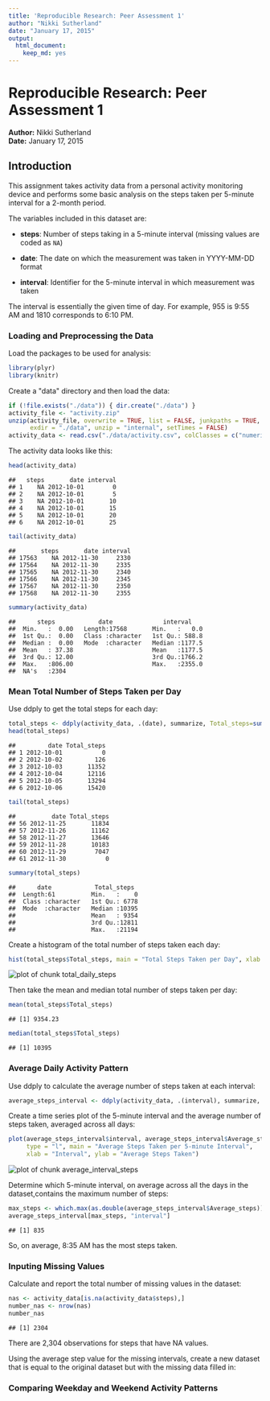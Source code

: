 ```yaml
---
title: 'Reproducible Research: Peer Assessment 1'
author: "Nikki Sutherland"
date: "January 17, 2015"
output:
  html_document:
    keep_md: yes
---
```


Reproducible Research: Peer Assessment 1
========================================

**Author:** Nikki Sutherland  
**Date:** January 17, 2015

## Introduction

This assignment takes activity data from a personal activity monitoring device 
and performs some basic analysis on the steps taken per 5-minute interval for 
a 2-month period.

The variables included in this dataset are:

* **steps**: Number of steps taking in a 5-minute interval (missing values are
    coded as `NA`)

* **date**: The date on which the measurement was taken in YYYY-MM-DD format

* **interval**: Identifier for the 5-minute interval in which
    measurement was taken
    
The interval is essentially the given time of day. For example, 955 is 9:55 AM
and 1810 corresponds to 6:10 PM.

### Loading and Preprocessing the Data
  
Load the packages to be used for analysis:


```r
library(plyr)
library(knitr)
```

  
Create a "data" directory and then load the data:


```r
if (!file.exists("./data")) { dir.create("./data") }
activity_file <- "activity.zip"
unzip(activity_file, overwrite = TRUE, list = FALSE, junkpaths = TRUE, 
      exdir = "./data", unzip = "internal", setTimes = FALSE)
activity_data <- read.csv("./data/activity.csv", colClasses = c("numeric", "character", "numeric"))
```


The activity data looks like this:


```r
head(activity_data)
```

```
##   steps       date interval
## 1    NA 2012-10-01        0
## 2    NA 2012-10-01        5
## 3    NA 2012-10-01       10
## 4    NA 2012-10-01       15
## 5    NA 2012-10-01       20
## 6    NA 2012-10-01       25
```

```r
tail(activity_data)
```

```
##       steps       date interval
## 17563    NA 2012-11-30     2330
## 17564    NA 2012-11-30     2335
## 17565    NA 2012-11-30     2340
## 17566    NA 2012-11-30     2345
## 17567    NA 2012-11-30     2350
## 17568    NA 2012-11-30     2355
```

```r
summary(activity_data)
```

```
##      steps            date              interval     
##  Min.   :  0.00   Length:17568       Min.   :   0.0  
##  1st Qu.:  0.00   Class :character   1st Qu.: 588.8  
##  Median :  0.00   Mode  :character   Median :1177.5  
##  Mean   : 37.38                      Mean   :1177.5  
##  3rd Qu.: 12.00                      3rd Qu.:1766.2  
##  Max.   :806.00                      Max.   :2355.0  
##  NA's   :2304
```


### Mean Total Number of Steps Taken per Day

Use ddply to get the total steps for each day:

```r
total_steps <- ddply(activity_data, .(date), summarize, Total_steps=sum(steps, na.rm = TRUE))
head(total_steps)
```

```
##         date Total_steps
## 1 2012-10-01           0
## 2 2012-10-02         126
## 3 2012-10-03       11352
## 4 2012-10-04       12116
## 5 2012-10-05       13294
## 6 2012-10-06       15420
```

```r
tail(total_steps)
```

```
##          date Total_steps
## 56 2012-11-25       11834
## 57 2012-11-26       11162
## 58 2012-11-27       13646
## 59 2012-11-28       10183
## 60 2012-11-29        7047
## 61 2012-11-30           0
```

```r
summary(total_steps)
```

```
##      date            Total_steps   
##  Length:61          Min.   :    0  
##  Class :character   1st Qu.: 6778  
##  Mode  :character   Median :10395  
##                     Mean   : 9354  
##                     3rd Qu.:12811  
##                     Max.   :21194
```

Create a histogram of the total number of steps taken each day:


```r
hist(total_steps$Total_steps, main = "Total Steps Taken per Day", xlab = "Total Steps")
```

![plot of chunk total_daily_steps](figure/total_daily_steps-1.png) 

Then take the mean and median total number of steps taken per day:

```r
mean(total_steps$Total_steps)
```

```
## [1] 9354.23
```

```r
median(total_steps$Total_steps)
```

```
## [1] 10395
```


### Average Daily Activity Pattern

Use ddply to calculate the average number of steps taken at each interval:

```r
average_steps_interval <- ddply(activity_data, .(interval), summarize, Average_steps=mean(steps, na.rm = TRUE))
```

Create a time series plot of the 5-minute interval and the average number of 
steps taken, averaged across all days:

```r
plot(average_steps_interval$interval, average_steps_interval$Average_steps, 
     type = "l", main = "Average Steps Taken per 5-minute Interval",
     xlab = "Interval", ylab = "Average Steps Taken")
```

![plot of chunk average_interval_steps](figure/average_interval_steps-1.png) 

Determine which 5-minute interval, on average across all the days in the 
dataset,contains the maximum number of steps:

```r
max_steps <- which.max(as.double(average_steps_interval$Average_steps))
average_steps_interval[max_steps, "interval"]
```

```
## [1] 835
```

So, on average, 8:35 AM has the most steps taken.

### Inputing Missing Values

Calculate and report the total number of missing values in the dataset:


```r
nas <- activity_data[is.na(activity_data$steps),]
number_nas <- nrow(nas)
number_nas
```

```
## [1] 2304
```

There are 2,304 observations for steps that have NA values.  

Using the average step value for the missing intervals, create a new dataset
that is equal to the original dataset but with the missing data filled in:


### Comparing Weekday and Weekend Activity Patterns





